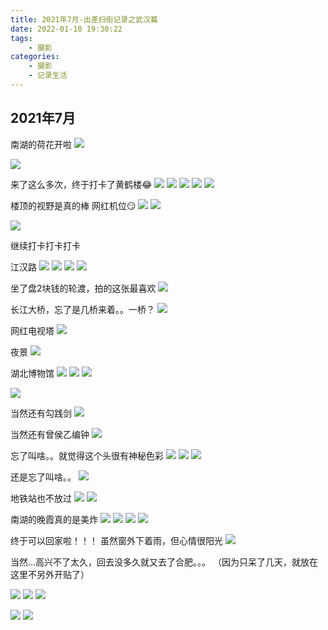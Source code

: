 ```yaml
---
title: 2021年7月-出差扫街记录之武汉篇
date: 2022-01-10 19:30:22
tags:
    - 摄影
categories:
    - 摄影
    - 记录生活
---
```


## 2021年7月

南湖的荷花开啦
![](https://upyun.oneone.life/upyun-img/IMG_20210701_124320%20(1).jpg)

<!--more-->

![](https://upyun.oneone.life/upyun-img/IMG_20210701_125326%20(1).jpg)

来了这么多次，终于打卡了黄鹤楼😂
![](https://upyun.oneone.life/upyun-img/mmexport1625297658165.jpg)
![](https://upyun.oneone.life/upyun-img/mmexport1625297219663.jpg)
![](https://upyun.oneone.life/upyun-img/mmexport1625297666277%20(1).jpg)
![](https://upyun.oneone.life/upyun-img/mmexport1625297625871%20(1).jpg)
![](https://upyun.oneone.life/upyun-img/IMG_20210703_133514.jpg)

楼顶的视野是真的棒
网红机位😏
![](https://upyun.oneone.life/upyun-img/mmexport1625297605239.jpg)
![](https://upyun.oneone.life/upyun-img/mmexport1625297636760.jpg)

![](https://upyun.oneone.life/upyun-img/mmexport1625297613460.jpg)

继续打卡打卡打卡

江汉路
![](https://upyun.oneone.life/upyun-img/DSC03132.ARW%20(1).jpg)
![](https://upyun.oneone.life/upyun-img/DSC03141.ARW.jpg)
![](https://upyun.oneone.life/upyun-img/DSC03147.ARW.jpg)
![](https://upyun.oneone.life/upyun-img/DSC03152.ARW.jpg)

坐了盘2块钱的轮渡，拍的这张最喜欢
![](https://upyun.oneone.life/upyun-img/DSC03179.ARW%20(1).jpg)

长江大桥，忘了是几桥来着。。一桥？
![](https://upyun.oneone.life/upyun-img/DSC03199.ARW.jpg)

网红电视塔
![](https://upyun.oneone.life/upyun-img/DSC03201.ARW%20(1).jpg)

夜景
![](https://upyun.oneone.life/upyun-img/DSC03274.ARW.jpg)

湖北博物馆
![](https://upyun.oneone.life/upyun-img/DSC03395.jpg)
![](https://upyun.oneone.life/upyun-img/IMG_20210710_133608_1_edit_2975592596751688.jpg)
![](https://upyun.oneone.life/upyun-img/DSC03405.jpg)

![](https://upyun.oneone.life/upyun-img/DSC03458%20(1).jpg)

当然还有勾践剑
![](https://upyun.oneone.life/upyun-img/DSC03481%20(1).jpg)

当然还有曾侯乙编钟
![](https://upyun.oneone.life/upyun-img/DSC03556.jpg)

忘了叫啥。。就觉得这个头很有神秘色彩
![](https://upyun.oneone.life/upyun-img/DSC03584.jpg)
![](https://upyun.oneone.life/upyun-img/DSC03585.jpg)
![](https://upyun.oneone.life/upyun-img/DSC03590.jpg)

还是忘了叫啥。。
![](https://upyun.oneone.life/upyun-img/DSC03607.jpg)

地铁站也不放过
![](https://upyun.oneone.life/upyun-img/DSC03627.jpg)
![](https://upyun.oneone.life/upyun-img/DSC03628.jpg)

南湖的晚霞真的是美炸
![](https://upyun.oneone.life/upyun-img/DSC03655%20(2).jpg)
![](https://upyun.oneone.life/upyun-img/DSC03657%20(1).jpg)
![](https://upyun.oneone.life/upyun-img/DSC03679%20(1).jpg)
![](https://upyun.oneone.life/upyun-img/IMG_20210716_191928.jpg)

终于可以回家啦！！！ 虽然窗外下着雨，但心情很阳光
![](https://upyun.oneone.life/upyun-img/IMG_20210717_080251.jpg)


当然...高兴不了太久，回去没多久就又去了合肥。。。
（因为只呆了几天，就放在这里不另外开贴了）


![](https://upyun.oneone.life/upyun-img/IMG_20210725_100446.jpg)
![](https://upyun.oneone.life/upyun-img/IMG_20210725_141641.jpg)
![](https://upyun.oneone.life/upyun-img/IMG_20210725_141700%20(1).jpg)

![](https://upyun.oneone.life/upyun-img/IMG_20210725_141723.jpg)
![](https://upyun.oneone.life/upyun-img/IMG_20210725_143300.jpg)
